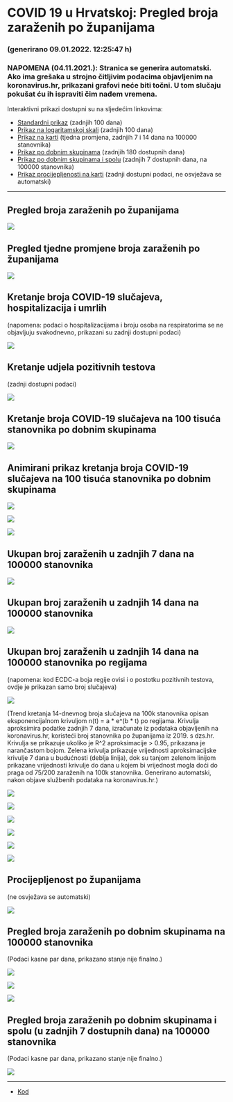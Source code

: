 # COVID 19 u Hrvatskoj: Pregled broja zaraženih po županijama

### (generirano 09.01.2022. 12:25:47 h)

### NAPOMENA (04.11.2021.): Stranica se generira automatski. Ako ima grešaka u strojno čitljivim podacima objavljenim na koronavirus.hr, prikazani grafovi neće biti točni. U tom slučaju pokušat ću ih ispraviti čim nađem vremena.

Interaktivni prikazi dostupni su na sljedećim linkovima:

- [Standardni prikaz](html/index.html) (zadnjih 100 dana)
- [Prikaz na logaritamskoj skali](html/index_log.html) (zadnjih 100 dana)
- [Prikaz na karti](html/index_map.html) (tjedna promjena, zadnjih 7 i 14 dana na 100000 stanovnika)
- [Prikaz po dobnim skupinama](html/index_per_age.html) (zadnjih 180 dostupnih dana)
- [Prikaz po dobnim skupinama i spolu](html/index_pyramid.html) (zadnjih 7 dostupnih dana, na 100000 stanovnika)
- [Prikaz procijepljenosti na karti](html/index_vaccination.html) (zadnji dostupni podaci, ne osvježava se automatski)

-----

## Pregled broja zaraženih po županijama

![](img/2022_01_08_line_plots.png)

## Pregled tjedne promjene broja zaraženih po županijama

![](img/2022_01_08_map.png)

## Kretanje broja COVID-19 slučajeva, hospitalizacija i umrlih

(napomena: podaci o hospitalizacijama i broju osoba na respiratorima se ne objavljuju svakodnevno, prikazani su zadnji dostupni podaci)

![](img/2022_01_08_cases_hospitalisations_deaths.png)

## Kretanje udjela pozitivnih testova

(zadnji dostupni podaci)

![](img/2022_01_08_percentage_positive_tests.png)

## Kretanje broja COVID-19 slučajeva na 100 tisuća stanovnika po dobnim skupinama

![](img/2022_01_08_cases_per_age_group_lines.png)

## Animirani prikaz kretanja broja COVID-19 slučajeva na 100 tisuća stanovnika po dobnim skupinama

![](img/2022_01_08anim_aug_1200.gif)

![](img/anim_cases_2022_01_08_vs_2020.gif)

![](img/2022_01_08all_counties_dots.png)

## Ukupan broj zaraženih u zadnjih 7 dana na 100000 stanovnika

![](img/2022_01_08_map_7_day_per_100k.png)

## Ukupan broj zaraženih u zadnjih 14 dana na 100000 stanovnika

![](img/2022_01_08_map_14_day_per_100k.png)

## Ukupan broj zaraženih u zadnjih 14 dana na 100000 stanovnika po regijama

(napomena: kod ECDC-a boja regije ovisi i o postotku pozitivnih testova, ovdje je prikazan samo broj slučajeva)

![](img/2022_01_08_map_14_day_per_100k_region.png)

(Trend kretanja 14-dnevnog broja slučajeva na 100k stanovnika opisan eksponencijalnom krivuljom n(t) = a * e^(b * t) po regijama. Krivulja aproksimira podatke zadnjih 7 dana, izračunate iz podataka objavljenih na koronavirus.hr, koristeći broj stanovnika po županijama iz 2019. s dzs.hr. Krivulja se prikazuje ukoliko je R^2 aproksimacije > 0.95, prikazana je narančastom bojom. Zelena krivulja prikazuje vrijednosti aproksimacijske krivulje 7 dana u budućnosti (deblja linija), dok su tanjom zelenom linijom prikazane vrijednosti krivulje do dana u kojem bi vrijednost mogla doći do praga od 75/200 zaraženih na 100k stanovnika. Generirano automatski, nakon objave službenih podataka na koronavirus.hr.)

![](img/2022_01_08_current_Jadranska_Hrvatska.png)

![](img/2022_01_08_current_Panonska_Hrvatska.png)

![](img/2022_01_08_current_Grad_Zagreb.png)

![](img/2022_01_08_current_Sjeverna_Hrvatska.png)

![](img/2022_01_08_current_Republika_Hrvatska.png)

![](img/2022_01_08_cases_hospitalisations_deaths_Republika_Hrvatska.png)

## Procijepljenost po županijama

(ne osvježava se automatski)

![](img/2022_01_08_vaccination.png)

## Pregled broja zaraženih po dobnim skupinama na 100000 stanovnika

(Podaci kasne par dana, prikazano stanje nije finalno.)

![](img/2022_01_08_per_age_group.png)

![](img/2022_01_08_per_age_group_all_0.png)

![](img/2022_01_08_per_age_group_all_1.png)

## Pregled broja zaraženih po dobnim skupinama i spolu (u zadnjih 7 dostupnih dana) na 100000 stanovnika

(Podaci kasne par dana, prikazano stanje nije finalno.)

![](img/2022_01_08_pyramid.png)

-----

- [Kod](https://github.com/ppalasek/covid_plots_croatia)

